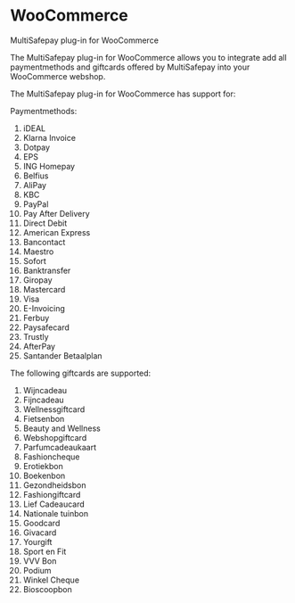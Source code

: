 # WooCommerce
MultiSafepay plug-in for WooCommerce

The MultiSafepay plug-in for WooCommerce allows you to integrate add all paymentmethods and giftcards offered by MultiSafepay into your WooCommerce webshop.

The MultiSafepay plug-in for WooCommerce has support for:

Paymentmethods:
1. iDEAL
2. Klarna Invoice
3. Dotpay
4. EPS
5. ING Homepay
6. Belfius
7. AliPay
8. KBC
9. PayPal
10. Pay After Delivery
11. Direct Debit
12. American Express
13. Bancontact
14. Maestro
15. Sofort
16. Banktransfer
17. Giropay
18. Mastercard
19. Visa
20. E-Invoicing
21. Ferbuy
22. Paysafecard
23. Trustly
24. AfterPay
25. Santander Betaalplan

The following giftcards are supported:
1. Wijncadeau
2. Fijncadeau
3. Wellnessgiftcard
4. Fietsenbon
5. Beauty and Wellness
6. Webshopgiftcard
7. Parfumcadeaukaart
8. Fashioncheque
9. Erotiekbon
10. Boekenbon
11. Gezondheidsbon
12. Fashiongiftcard
13. Lief Cadeaucard
14. Nationale tuinbon
15. Goodcard
16. Givacard
17. Yourgift
18. Sport en Fit
19. VVV Bon
20. Podium
21. Winkel Cheque
22. Bioscoopbon